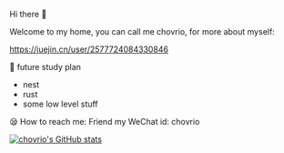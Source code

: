 <!---
chovrio/chovrio is a ✨ special ✨ repository because its `README.md` (this file) appears on your GitHub profile.
You can click the Preview link to take a look at your changes.
--->

Hi there 👋

Welcome to my home, you can call me chovrio, for more about myself:

https://juejin.cn/user/2577724084330846

🎃 future study plan
 - nest
 - rust
 - some low level stuff

	
😪 How to reach me: Friend my WeChat id: chovrio


[![chovrio's GitHub stats](https://github-readme-stats.vercel.app/api?username=chovrio)](https://github.com/chovrio/github-readme-stats)
